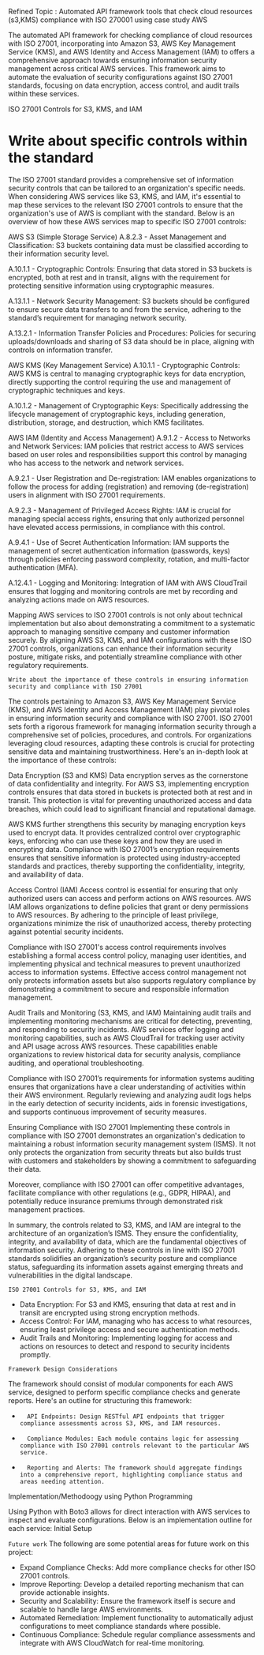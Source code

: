 
Refined Topic : Automated API framework tools that check cloud  resources (s3,KMS) compliance with ISO 270001 using case study AWS 

The automated API framework for checking compliance of cloud resources with ISO 27001, incorporating into Amazon S3, AWS Key Management Service (KMS), and AWS Identity and Access Management (IAM) to offers a comprehensive approach towards ensuring information security management across critical AWS services. This framework aims to automate the evaluation of security configurations against ISO 27001 standards, focusing on data encryption, access control, and audit trails within these services.

ISO 27001 Controls for S3, KMS, and IAM

# Write about specific controls within the standard 

The ISO 27001 standard provides a comprehensive set of information security controls that can be tailored to an organization's specific needs. When considering AWS services like S3, KMS, and IAM, it's essential to map these services to the relevant ISO 27001 controls to ensure that the organization's use of AWS is compliant with the standard. Below is an overview of how these AWS services map to specific ISO 27001 controls:

AWS S3 (Simple Storage Service)
A.8.2.3 - Asset Management and Classification: S3 buckets containing data must be classified according to their information security level.

A.10.1.1 - Cryptographic Controls: Ensuring that data stored in S3 buckets is encrypted, both at rest and in transit, aligns with the requirement for protecting sensitive information using cryptographic measures.

A.13.1.1 - Network Security Management: S3 buckets should be configured to ensure secure data transfers to and from the service, adhering to the standard’s requirement for managing network security.

A.13.2.1 - Information Transfer Policies and Procedures: Policies for securing uploads/downloads and sharing of S3 data should be in place, aligning with controls on information transfer.

AWS KMS (Key Management Service)
A.10.1.1 - Cryptographic Controls: AWS KMS is central to managing cryptographic keys for data encryption, directly supporting the control requiring the use and management of cryptographic techniques and keys.

A.10.1.2 - Management of Cryptographic Keys: Specifically addressing the lifecycle management of cryptographic keys, including generation, distribution, storage, and destruction, which KMS facilitates.

AWS IAM (Identity and Access Management)
A.9.1.2 - Access to Networks and Network Services: IAM policies that restrict access to AWS services based on user roles and responsibilities support this control by managing who has access to the network and network services.

A.9.2.1 - User Registration and De-registration: IAM enables organizations to follow the process for adding (registration) and removing (de-registration) users in alignment with ISO 27001 requirements.

A.9.2.3 - Management of Privileged Access Rights: IAM is crucial for managing special access rights, ensuring that only authorized personnel have elevated access permissions, in compliance with this control.

A.9.4.1 - Use of Secret Authentication Information: IAM supports the management of secret authentication information (passwords, keys) through policies enforcing password complexity, rotation, and multi-factor authentication (MFA).

A.12.4.1 - Logging and Monitoring: Integration of IAM with AWS CloudTrail ensures that logging and monitoring controls are met by recording and analyzing actions made on AWS resources.

Mapping AWS services to ISO 27001 controls is not only about technical implementation but also about demonstrating a commitment to a systematic approach to managing sensitive company and customer information securely. By aligning AWS S3, KMS, and IAM configurations with these ISO 27001 controls, organizations can enhance their information security posture, mitigate risks, and potentially streamline compliance with other regulatory requirements.


``` Write about the importance of these controls in ensuring information security and compliance with ISO 27001 ```

The controls pertaining to Amazon S3, AWS Key Management Service (KMS), and AWS Identity and Access Management (IAM) play pivotal roles in ensuring information security and compliance with ISO 27001. ISO 27001 sets forth a rigorous framework for managing information security through a comprehensive set of policies, procedures, and controls. For organizations leveraging cloud resources, adapting these controls is crucial for protecting sensitive data and maintaining trustworthiness. Here's an in-depth look at the importance of these controls:

Data Encryption (S3 and KMS)
Data encryption serves as the cornerstone of data confidentiality and integrity. For AWS S3, implementing encryption controls ensures that data stored in buckets is protected both at rest and in transit. This protection is vital for preventing unauthorized access and data breaches, which could lead to significant financial and reputational damage.

AWS KMS further strengthens this security by managing encryption keys used to encrypt data. It provides centralized control over cryptographic keys, enforcing who can use these keys and how they are used in encrypting data. Compliance with ISO 27001’s encryption requirements ensures that sensitive information is protected using industry-accepted standards and practices, thereby supporting the confidentiality, integrity, and availability of data.

Access Control (IAM)
Access control is essential for ensuring that only authorized users can access and perform actions on AWS resources. AWS IAM allows organizations to define policies that grant or deny permissions to AWS resources. By adhering to the principle of least privilege, organizations minimize the risk of unauthorized access, thereby protecting against potential security incidents.

Compliance with ISO 27001's access control requirements involves establishing a formal access control policy, managing user identities, and implementing physical and technical measures to prevent unauthorized access to information systems. Effective access control management not only protects information assets but also supports regulatory compliance by demonstrating a commitment to secure and responsible information management.

Audit Trails and Monitoring (S3, KMS, and IAM)
Maintaining audit trails and implementing monitoring mechanisms are critical for detecting, preventing, and responding to security incidents. AWS services offer logging and monitoring capabilities, such as AWS CloudTrail for tracking user activity and API usage across AWS resources. These capabilities enable organizations to review historical data for security analysis, compliance auditing, and operational troubleshooting.

Compliance with ISO 27001’s requirements for information systems auditing ensures that organizations have a clear understanding of activities within their AWS environment. Regularly reviewing and analyzing audit logs helps in the early detection of security incidents, aids in forensic investigations, and supports continuous improvement of security measures.

Ensuring Compliance with ISO 27001
Implementing these controls in compliance with ISO 27001 demonstrates an organization's dedication to maintaining a robust information security management system (ISMS). It not only protects the organization from security threats but also builds trust with customers and stakeholders by showing a commitment to safeguarding their data.

Moreover, compliance with ISO 27001 can offer competitive advantages, facilitate compliance with other regulations (e.g., GDPR, HIPAA), and potentially reduce insurance premiums through demonstrated risk management practices.

In summary, the controls related to S3, KMS, and IAM are integral to the architecture of an organization’s ISMS. They ensure the confidentiality, integrity, and availability of data, which are the fundamental objectives of information security. Adhering to these controls in line with ISO 27001 standards solidifies an organization’s security posture and compliance status, safeguarding its information assets against emerging threats and vulnerabilities in the digital landscape.


```ISO 27001 Controls for S3, KMS, and IAM```

* Data Encryption: For S3 and KMS, ensuring that data at rest and in transit are encrypted using strong encryption methods.
* Access Control: For IAM, managing who has access to what resources, ensuring least privilege access and secure authentication methods.
* Audit Trails and Monitoring: Implementing logging for access and actions on resources to detect and respond to security incidents promptly.


```Framework Design Considerations```

The framework should consist of modular components for each AWS service, designed to perform specific compliance checks and generate reports. Here's an outline for structuring this framework:
* 		API Endpoints: Design RESTful API endpoints that trigger compliance assessments across S3, KMS, and IAM resources.
* 		Compliance Modules: Each module contains logic for assessing compliance with ISO 27001 controls relevant to the particular AWS service.
* 		Reporting and Alerts: The framework should aggregate findings into a comprehensive report, highlighting compliance status and areas needing attention.

Implementation/Methodoogy using Python Programming

Using Python with Boto3 allows for direct interaction with AWS services to inspect and evaluate configurations. Below is an implementation outline for each service:
Initial Setup



```Future work```
The following are some potential areas for future work on this project:
- Expand Compliance Checks: Add more compliance checks for other ISO 27001 controls.
- Improve Reporting: Develop a detailed reporting mechanism that can provide actionable insights.
- Security and Scalability: Ensure the framework itself is secure and scalable to handle large AWS environments.
- Automated Remediation: Implement functionality to automatically adjust configurations to meet compliance standards where possible.
- Continuous Compliance: Schedule regular compliance assessments and integrate with AWS CloudWatch for real-time monitoring.
